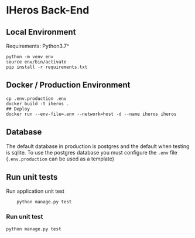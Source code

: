# IHeros Back-End

## Local Environment

Requirements: Python3.7^

```shell
python -m venv env
source env/bin/activate
pip install -r requirements.txt
```

## Docker / Production Environment

```shell
cp .env.production .env
docker build -t iheros .
## Deploy
docker run --env-file=.env --network=host -d --name iheros iheros
```

## Database

The default database in production is postgres and the default when testing is 
sqlite. To use the postgres database you must configure the `.env` file 
(`.env.production` can be used as a template)

## Run unit tests
Run application unit test
```shell
    python manage.py test
```

### Run unit test
```shell
python manage.py test
```